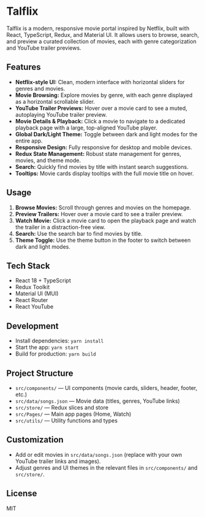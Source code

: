 
# Talflix

Talflix is a modern, responsive movie portal inspired by Netflix, built with React, TypeScript, Redux, and Material UI. It allows users to browse, search, and preview a curated collection of movies, each with genre categorization and YouTube trailer previews.

## Features

- **Netflix-style UI:** Clean, modern interface with horizontal sliders for genres and movies.
- **Movie Browsing:** Explore movies by genre, with each genre displayed as a horizontal scrollable slider.
- **YouTube Trailer Previews:** Hover over a movie card to see a muted, autoplaying YouTube trailer preview.
- **Movie Details & Playback:** Click a movie to navigate to a dedicated playback page with a large, top-aligned YouTube player.
- **Global Dark/Light Theme:** Toggle between dark and light modes for the entire app.
- **Responsive Design:** Fully responsive for desktop and mobile devices.
- **Redux State Management:** Robust state management for genres, movies, and theme mode.
- **Search:** Quickly find movies by title with instant search suggestions.
- **Tooltips:** Movie cards display tooltips with the full movie title on hover.

## Usage

1. **Browse Movies:** Scroll through genres and movies on the homepage.
2. **Preview Trailers:** Hover over a movie card to see a trailer preview.
3. **Watch Movie:** Click a movie card to open the playback page and watch the trailer in a distraction-free view.
4. **Search:** Use the search bar to find movies by title.
5. **Theme Toggle:** Use the theme button in the footer to switch between dark and light modes.

## Tech Stack
- React 18 + TypeScript
- Redux Toolkit
- Material UI (MUI)
- React Router
- React YouTube

## Development

- Install dependencies: `yarn install`
- Start the app: `yarn start`
- Build for production: `yarn build`

## Project Structure
- `src/components/` — UI components (movie cards, sliders, header, footer, etc.)
- `src/data/songs.json` — Movie data (titles, genres, YouTube links)
- `src/store/` — Redux slices and store
- `src/Pages/` — Main app pages (Home, Watch)
- `src/utils/` — Utility functions and types

## Customization
- Add or edit movies in `src/data/songs.json` (replace with your own YouTube trailer links and images).
- Adjust genres and UI themes in the relevant files in `src/components/` and `src/store/`.

## License
MIT
